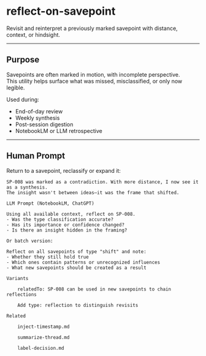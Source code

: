 <!--
© 2025 Peter Salvato. All rights reserved.
Part of the Savepoint Protocol™ cognitive system.
Use permitted under the CC BY-NC 4.0 License.
-->


# reflect-on-savepoint

Revisit and reinterpret a previously marked savepoint with distance, context, or hindsight.

---

## Purpose

Savepoints are often marked in motion, with incomplete perspective.  
This utility helps surface what was missed, misclassified, or only now legible.

Used during:
- End-of-day review
- Weekly synthesis
- Post-session digestion
- NotebookLM or LLM retrospective

---

## Human Prompt

Return to a savepoint, reclassify or expand it:

```text
SP-008 was marked as a contradiction. With more distance, I now see it as a synthesis.
The insight wasn't between ideas—it was the frame that shifted.

LLM Prompt (NotebookLM, ChatGPT)

Using all available context, reflect on SP-008.
- Was the type classification accurate?
- Has its importance or confidence changed?
- Is there an insight hidden in the framing?

Or batch version:

Reflect on all savepoints of type "shift" and note:
- Whether they still hold true
- Which ones contain patterns or unrecognized influences
- What new savepoints should be created as a result

Variants

    relatedTo: SP-008 can be used in new savepoints to chain reflections

    Add type: reflection to distinguish revisits

Related

    inject-timestamp.md

    summarize-thread.md

    label-decision.md